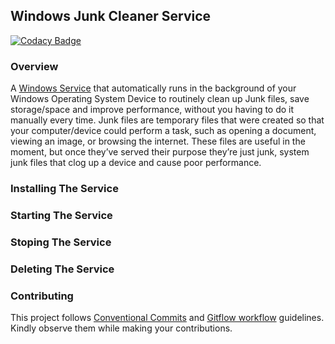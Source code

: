 ## Windows Junk Cleaner Service

[![Codacy Badge](https://api.codacy.com/project/badge/Grade/9768a65e95194263a582bba70010f3d9)](https://app.codacy.com/gh/OSCA-Kampala-Chapter/Windows-Junk-Cleaner-Service?utm_source=github.com&utm_medium=referral&utm_content=OSCA-Kampala-Chapter/Windows-Junk-Cleaner-Service&utm_campaign=Badge_Grade_Settings)

### Overview
A [Windows Service](https://docs.microsoft.com/en-us/dotnet/core/extensions/workers) that automatically runs in the background of your Windows Operating System Device to routinely clean up Junk files, save storage/space and improve performance, without you having to do it manually every time. Junk files are temporary files that were created so that your computer/device could perform a task, such as opening a document, viewing an image, or browsing the internet. These files are useful in the moment, but once they’ve served their purpose they’re just junk, system junk files that clog up a device and cause poor performance.
### Installing The Service
### Starting The Service
### Stoping The Service
### Deleting The Service
### Contributing
This project follows [Conventional Commits](https://www.conventionalcommits.org/en/v1.0.0-beta.2/) and [Gitflow workflow](https://www.atlassian.com/git/tutorials/comparing-workflows/gitflow-workflow) guidelines. Kindly observe them while making your contributions.
